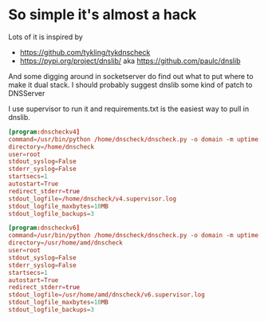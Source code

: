 # So simple it's almost a hack

Lots of it is inspired by
 - https://github.com/tykling/tykdnscheck
 - https://pypi.org/project/dnslib/ aka https://github.com/paulc/dnslib

And some digging around in socketserver do find out what to put where to make it dual
stack. I should probably suggest dnslib some kind of patch to DNSServer

I use supervisor to run it and requirements.txt is the easiest way to pull in dnslib.

```conf
[program:dnscheckv4]
command=/usr/bin/python /home/dnscheck/dnscheck.py -o domain -m uptime:uptime -m date:date --log-prefix --log truncated,error -a 0.0.0.0 --tcp
directory=/home/dnscheck
user=root
stdout_syslog=False
stderr_syslog=False
startsecs=1
autostart=True
redirect_stderr=true
stdout_logfile=/home/dnscheck/v4.supervisor.log
stdout_logfile_maxbytes=10MB
stdout_logfile_backups=3

[program:dnscheckv6]
command=/usr/bin/python /home/dnscheck/dnscheck.py -o domain -m uptime:uptime -m date:date --log-prefix --log truncated,error -a :: --tcp
directory=/usr/home/amd/dnscheck
user=root
stdout_syslog=False
stderr_syslog=False
startsecs=1
autostart=True
redirect_stderr=true
stdout_logfile=/usr/home/amd/dnscheck/v6.supervisor.log
stdout_logfile_maxbytes=10MB
stdout_logfile_backups=3
```
